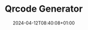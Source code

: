 ---
title: "Qrcode Generator"
description: 
date: 2024-04-12T08:40:08+01:00
image: 
math: 
license: 
hidden: false
comments: true
draft: true
---